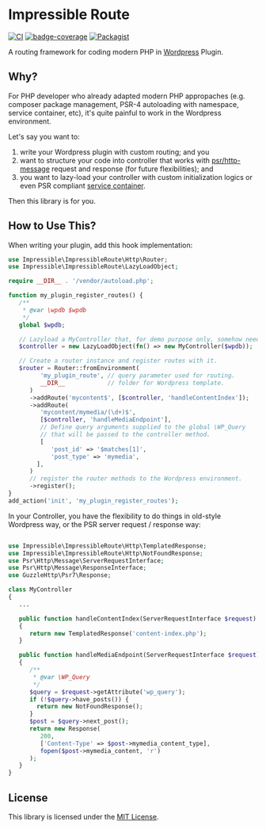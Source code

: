 # Impressible Route


[![CI][badge-ci]][link-ci] [![badge-coverage][badge-coverage]][link-coverage] [![Packagist][badge-packagist]][link-packagist]

A routing framework for coding modern PHP in [Wordpress](https://wordpress.org/) Plugin.

[badge-ci]: https://gitlab.com/impressible/impressible-route/badges/main/pipeline.svg?key_text=main
[link-ci]: https://gitlab.com/impressible/impressible-route/-/pipelines?page=1&ref=main&scope=branches
[badge-coverage]: https://gitlab.com/impressible/impressible-route/badges/main/coverage.svg
[link-coverage]: https://gitlab.com/impressible/impressible-route
[badge-packagist]: https://img.shields.io/packagist/v/impressible/impressible-route.svg
[link-packagist]: https://packagist.org/packages/impressible/impressible-route

## Why?

For PHP developer who already adapted modern PHP appropaches (e.g. composer
package management, PSR-4 autoloading with namespace, service container, etc),
it's quite painful to work in the Wordpress environment.

Let's say you want to:
1. write your Wordpress plugin with custom routing; and you
2. want to structure your code into controller that works with [psr/http-message][psr-http-message] request and response (for future flexibilities); and
3. you want to lazy-load your controller with custom initialization logics or
   even PSR compliant [service container][psr-container].

Then this library is for you.

## How to Use This?

When writing your plugin, add this hook implementation:

```php
use Impressible\ImpressibleRoute\Http\Router;
use Impressible\ImpressibleRoute\LazyLoadObject;

require __DIR__ . '/vendor/autoload.php';

function my_plugin_register_routes() {
   /**
    * @var \wpdb $wpdb
    */
   global $wpdb;

   // Lazyload a MyController that, for demo purpose only, somehow need to use wpdb.
   $controller = new LazyLoadObject(fn() => new MyController($wpdb));

   // Create a router instance and register routes with it.
   $router = Router::fromEnvironment(
         'my_plugin_route', // query parameter used for routing.
         __DIR__            // folder for Wordpress template.
      )
      ->addRoute('mycontent$', [$controller, 'handleContentIndex']);
      ->addRoute(
         'mycontent/mymedia/(\d+)$',
         [$controller, 'handleMediaEndpoint'],
         // Define query arguments supplied to the global \WP_Query
         // that will be passed to the controller method.
         [
            'post_id' => '$matches[1]',
            'post_type' => 'mymedia',
        ],
      )
      // register the router methods to the Wordpress environment.
      ->register();
}
add_action('init', 'my_plugin_register_routes');
```

In your Controller, you have the flexibility to do things in old-style
Wordpress way, or the PSR server request / response way:

```php

use Impressible\ImpressibleRoute\Http\TemplatedResponse;
use Impressible\ImpressibleRoute\Http\NotFoundResponse;
use Psr\Http\Message\ServerRequestInterface;
use Psr\Http\Message\ResponseInterface;
use GuzzleHttp\Psr7\Response;

class MyController
{
   ...

   public function handleContentIndex(ServerRequestInterface $request)
   {
      return new TemplatedResponse('content-index.php');
   }

   public function handleMediaEndpoint(ServerRequestInterface $request)
   {
      /**
       * @var \WP_Query
       */
      $query = $request->getAttribute('wp_query');
      if (!$query->have_posts()) {
        return new NotFoundResponse();
      }
      $post = $query->next_post();
      return new Response(
         200,
         ['Content-Type' => $post->mymedia_content_type],
         fopen($post->mymedia_content, 'r')
      );
   }
}

```


## License

This library is licensed under the [MIT License](LICENSE.md).


[packagist]: https://packagist.org/
[psr-http-message]: https://packagist.org/packages/psr/http-message
[psr-container]: https://packagist.org/packages/psr/container

